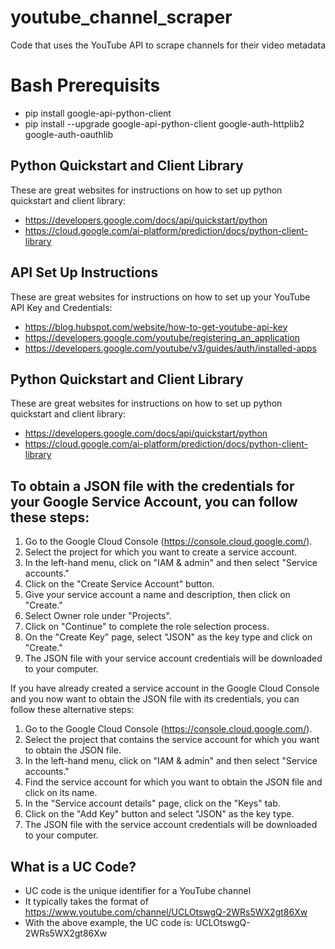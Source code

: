 # youtube_channel_scraper
Code that uses the YouTube API to scrape channels for their video metadata

# Bash Prerequisits
- pip install google-api-python-client
- pip install --upgrade google-api-python-client google-auth-httplib2 google-auth-oauthlib

## Python Quickstart and Client Library
These are great websites for instructions on how to set up python quickstart and client library:
- https://developers.google.com/docs/api/quickstart/python
- https://cloud.google.com/ai-platform/prediction/docs/python-client-library

## API Set Up Instructions
These are great websites for instructions on how to set up your YouTube API Key and Credentials:
- https://blog.hubspot.com/website/how-to-get-youtube-api-key
- https://developers.google.com/youtube/registering_an_application
- https://developers.google.com/youtube/v3/guides/auth/installed-apps

## Python Quickstart and Client Library
These are great websites for instructions on how to set up python quickstart and client library:
- https://developers.google.com/docs/api/quickstart/python
- https://cloud.google.com/ai-platform/prediction/docs/python-client-library

## To obtain a JSON file with the credentials for your Google Service Account, you can follow these steps:
1. Go to the Google Cloud Console (https://console.cloud.google.com/).
2. Select the project for which you want to create a service account.
3. In the left-hand menu, click on "IAM & admin" and then select "Service accounts."
4. Click on the "Create Service Account" button.
5. Give your service account a name and description, then click on "Create."
6. Select Owner role under "Projects".
7. Click on "Continue" to complete the role selection process.
8. On the "Create Key" page, select "JSON" as the key type and click on "Create."
9. The JSON file with your service account credentials will be downloaded to your computer.

If you have already created a service account in the Google Cloud Console and you now want to obtain the JSON file with its credentials, you can follow these alternative steps:

1. Go to the Google Cloud Console (https://console.cloud.google.com/).
2. Select the project that contains the service account for which you want to obtain the JSON file.
3. In the left-hand menu, click on "IAM & admin" and then select "Service accounts."
4. Find the service account for which you want to obtain the JSON file and click on its name.
5. In the "Service account details" page, click on the "Keys" tab.
6. Click on the "Add Key" button and select "JSON" as the key type.
7. The JSON file with the service account credentials will be downloaded to your computer.

## What is a UC Code?
- UC code is the unique identifier for a YouTube channel
- It typically takes the format of https://www.youtube.com/channel/UCLOtswgQ-2WRs5WX2gt86Xw
- With the above example, the UC code is: UCLOtswgQ-2WRs5WX2gt86Xw
